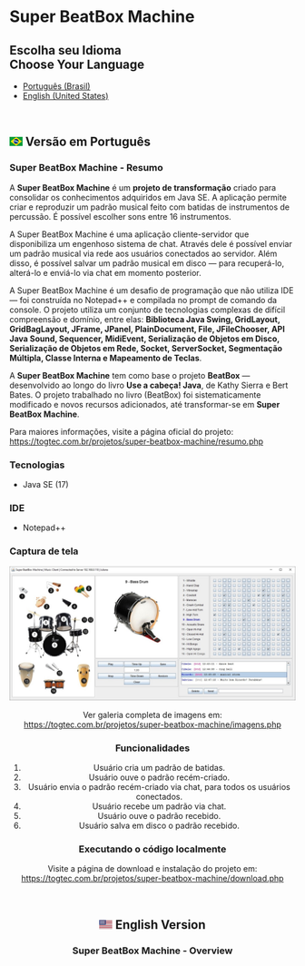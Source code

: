 # Super BeatBox Machine

## Escolha seu Idioma <br> Choose Your Language 

- [Português (Brasil)](#versão-em-português)
- [English (United States)](#english-version)

<br>

<a name="versão-em-português"></a>
## <img src="https://github.com/togtec/togtec/blob/main/img/pt-br.png" alt="PT-BR" /> Versão em Português

### Super BeatBox Machine - Resumo
A **Super BeatBox Machine** é um **projeto de transformação** criado para consolidar os conhecimentos adquiridos em Java SE. A aplicação permite criar e reproduzir um padrão musical feito com batidas de instrumentos de percussão. É possível escolher sons entre 16 instrumentos.

A Super BeatBox Machine é uma aplicação cliente-servidor que disponibiliza um engenhoso sistema de chat. Através dele é possível enviar um padrão musical via rede aos usuários conectados ao servidor. Além disso, é possível salvar um padrão musical em disco — para recuperá-lo, alterá-lo e enviá-lo via chat em momento posterior.

A Super BeatBox Machine é um desafio de programação que não utiliza IDE — foi construída no Notepad++ e compilada no prompt de comando da console. O projeto utiliza um conjunto de tecnologias complexas de difícil compreensão e domínio, entre elas: **Biblioteca Java Swing, GridLayout, GridBagLayout, JFrame, JPanel, PlainDocument, File, JFileChooser, API Java Sound, Sequencer, MidiEvent, Serialização de Objetos em Disco, Serialização de Objetos em Rede, Socket, ServerSocket, Segmentação Múltipla, Classe Interna e Mapeamento de Teclas**.

A **Super BeatBox Machine** tem como base o projeto **BeatBox** — desenvolvido ao longo do livro **Use a cabeça! Java**, de Kathy Sierra e Bert Bates. O projeto trabalhado no livro (BeatBox) foi sistematicamente modificado e novos recursos adicionados, até transformar-se em **Super BeatBox Machine**. <br>

Para maiores informações, visite a página oficial do projeto: <br>
<https://togtec.com.br/projetos/super-beatbox-machine/resumo.php>

### Tecnologias
  * Java SE (17)
  
### IDE  
  * Notepad++

### Captura de tela
<center>
<img src="doc/img/img-009-super-beatbox-machine-bass-drum.jpg" alt="Super BeatBox Machine">

Ver galeria completa de imagens em: <br>
<https://togtec.com.br/projetos/super-beatbox-machine/imagens.php>

### Funcionalidades
1. Usuário cria um padrão de batidas.
2. Usuário ouve o padrão recém-criado.
3. Usuário envia o padrão recém-criado via chat, para todos os usuários conectados.
4. Usuário recebe um padrão via chat.
5. Usuário ouve o padrão recebido.
6. Usuário salva em disco o padrão recebido.

### Executando o código localmente
Visite a página de download e instalação do projeto em: <br>
<https://togtec.com.br/projetos/super-beatbox-machine/download.php>

<br>

<a name="english-version"></a>
## <img src="https://github.com/togtec/togtec/blob/main/img/en-us.png" alt="EN-US" /> English Version

### Super BeatBox Machine - Overview

 
